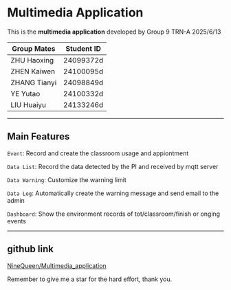# Multimedia Application

This is the **multimedia application** developed by Group 9 TRN-A 2025/6/13

| Group Mates  | Student ID |
| ----- | -----|
| ZHU Haoxing  | 24099372d |
| ZHEN Kaiwen  | 24100095d |
| ZHANG Tianyi | 24098849d |
| YE Yutao     | 24100332d |
| LIU Huaiyu   | 24133246d |
---
## Main Features
`Event`: Record and create the classroom usage and appiontment

`Data List`: Record the data detected by the PI and received by mqtt server

`Data Warning`: Customize the warning limit

`Data Log`: Automatically create the warning message and send email to the admin

`Dashboard`: Show the environment records of tot/classroom/finish or onging events

---
## github link
[NineQueen/Multimedia_application](https://github.com/NineQueen/Multimedia_application/tree/main)

Remember to give me a star for the hard effort, thank you.